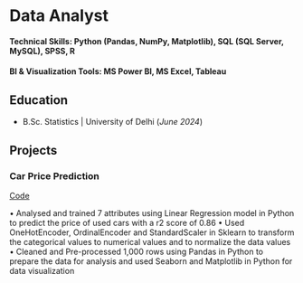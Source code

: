 # Data Analyst

#### Technical Skills: Python (Pandas, NumPy, Matplotlib), SQL (SQL Server, MySQL), SPSS, R
#### BI & Visualization Tools: MS Power BI, MS Excel, Tableau

## Education			        		
- B.Sc. Statistics |  University of Delhi (_June 2024_)

## Projects
### Car Price Prediction
[Code]([https://www.mdpi.com/1424-8220/22/8/3048](https://github.com/gyanshar/Car-Price-Prediction))

•	Analysed and trained 7 attributes using Linear Regression model in Python to predict the price of used cars with a r2 score of 0.86
•	Used OneHotEncoder, OrdinalEncoder and StandardScaler in Sklearn to transform the categorical values to numerical values and to normalize the data values
•	Cleaned and Pre-processed 1,000 rows using Pandas in Python to prepare the data for analysis and used Seaborn and Matplotlib in Python for data visualization
